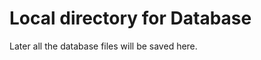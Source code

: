Local directory for Database
====================

Later all the database files will be saved here.

